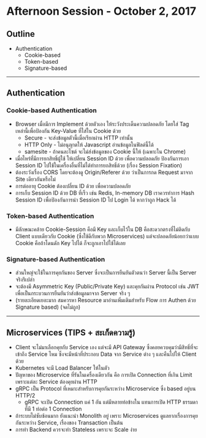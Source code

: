 # Afternoon Session - October 2, 2017
## Outline
* Authentication
    * Cookie-based
    * Token-based
    * Signature-based
---
## Authentication
### Cookie-based Authentication
* Browser เมื่อมีการ Implement ด้วยตัวเอง ให้ระวังประเด็นความปลอดภัย โดยใส่ Tag เหล่านี้เพื่อป้องกัน Key-Value ที่ใส่ใน Cookie ด้วย
    * Secure - จะส่งข้อมูลตัวนี้เมื่อเรียกผ่าน HTTP เท่านั้น
    * HTTP Only - ไม่อนุญาตให้ Javascript อ่านข้อมูลในฟิลด์นี้ได้
    * samesite - ถ้าคนละไซต์ จะไม่ส่งข้อมูลของ Cookie นี้ให้ (เฉพาะใน Chrome)
* เมื่อไหร่ที่มีการยกสิทธิ์ผู้ใช้ ให้เปลี่ยน Session ID ด้วย เพื่อความปลอดภัย ป้องกันการเอา Session ID ไปใช้ในเครื่องอื่นที่ไม่ได้ทำการยกสิทธิ์ด้วย (เรื่อง Session Fixation)
* ต้องระวังเรื่อง CORS โดยจะต้องดู Origin/Referer ด้วย ว่าเป็นการกด Request มาจาก Site เดียวกันหรือไม่
* การต่ออายุ Cookie ต้องเปลี่ยน ID ด้วย เพื่อความปลอดภัย
* การเก็บ Session ID ด้วย DB ที่เร็ว เช่น Redis, In-memory DB เราควรทำการ Hash Session ID เพื่อป้องกันการนำ Session ID ไป Login ได้ หากว่าถูก Hack ได้

### Token-based Authentication
* มีลักษณะคล้าย Cookie-Session คือมี Key และเก็บไว้ใน DB คือสะดวกตรงที่ไม่ติดกับ Client แบบเดียวกับ Cookie (ซึ่งใช้ดีกับพวก Microservices) แต่จะปลอดภัยน้อยกว่าแบบ Cookie คือถ้าโดนดัก Key ไปได้ ก็จะถูกเอาไปใช้ได้เลย

### Signature-based Authentication
* ส่วนใหญ่จะใช้ในการคุยกันของ Server ซึ่งจะเป็นการยืนยันตัวตนว่า Server นี้เป็น Server จริงรึเปล่า
* จะต้องมี Asymmetric Key (Public/Private Key) และคุยกันผ่าน Protocol เช่น JWT เพื่อเป็นกระบวนการยืนยันว่าส่งข้อมูลมาจาก Server จริง ๆ
* (รายละเอียดเยอะมาก สมควรหา Resource มาอ่านเพิ่มเติมสำหรับ Flow การ Authen ด้วย Signature based) (จดไม่ถูก)

---

## Microservices (TIPS + สะเก็ดความรู้)
* Client จะไม่มาเลือกคุยกับ Service เอง แต่จะมี API Gateway ซึ่งคอยควบคุมว่ามีสิทธิ์ที่จะเข้าถึง Service ไหม ซึ่งจะมีหน้าที่ประกอบ Data จาก Service ต่าง ๆ และคืนไปให้ Client ด้วย
* Kubernetes จะมี Load Balancer ให้ในตัว
* ปัญหาของ Microservice ที่รันในเครื่องเดียวกัน คือ การเปิด Connection ที่เกิน Limit เพราะแต่ละ Service ต้องคุยผ่าน HTTP
* gRPC เป็น Protocol ที่เหมาะสำหรับการคุยกันระหว่าง Microservice ซึ่ง based อยู่บน HTTP/2   
    * gRPC จะเปิด Connection แค่ 1 อัน แต่มีหลายท่อข้างใน แทนการเปิด HTTP ธรรมดาที่มี 1 ท่อต่อ 1 Connection
* ถ้าระบบไม่ซับซ้อนมาก ยังแนะนำ Monolith อยู่ เพราะ Microservices ดูแลยากเรื่องการคุยกันระหว่าง Service, เรื่องของ Transaction เป็นต้น
* การทำ Backend ควรจะทำ Stateless เพราะจะ Scale ง่าย